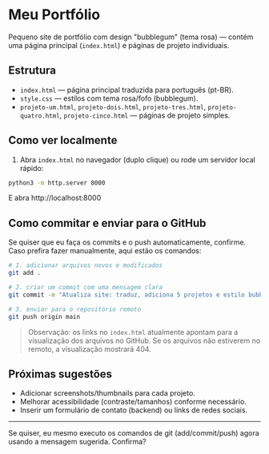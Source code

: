 # Meu Portfólio

Pequeno site de portfólio com design "bubblegum" (tema rosa) — contém uma página principal (`index.html`) e páginas de projeto individuais.

## Estrutura

- `index.html` — página principal traduzida para português (pt-BR).
- `style.css` — estilos com tema rosa/fofo (bubblegum).
- `projeto-um.html`, `projeto-dois.html`, `projeto-tres.html`, `projeto-quatro.html`, `projeto-cinco.html` — páginas de projeto simples.

## Como ver localmente

1. Abra `index.html` no navegador (duplo clique) ou rode um servidor local rápido:

```bash
python3 -m http.server 8000
```

E abra http://localhost:8000

## Como commitar e enviar para o GitHub

Se quiser que eu faça os commits e o push automaticamente, confirme. Caso prefira fazer manualmente, aqui estão os comandos:

```bash
# 1. adicionar arquivos novos e modificados
git add .

# 2. criar um commit com uma mensagem clara
git commit -m "Atualiza site: traduz, adiciona 5 projetos e estilo bubblegum"

# 3. enviar para o repositório remoto
git push origin main
```

> Observação: os links no `index.html` atualmente apontam para a visualização dos arquivos no GitHub. Se os arquivos não estiverem no remoto, a visualização mostrará 404.

## Próximas sugestões

- Adicionar screenshots/thumbnails para cada projeto.
- Melhorar acessibilidade (contraste/tamanhos) conforme necessário.
- Inserir um formulário de contato (backend) ou links de redes sociais.

---

Se quiser, eu mesmo executo os comandos de git (add/commit/push) agora usando a mensagem sugerida. Confirma?